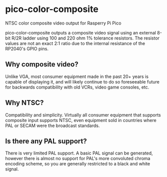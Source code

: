 # pico-color-composite

NTSC color composite video output for Rasperry Pi Pico

pico-color-composite outputs a composite video signal using an external 8-bit R/2R ladder using
100 and 220 ohm 1% tolerance resistors.  The resistor values are not an exact 2:1 ratio due to
the internal resistance of the RP2040's GPIO pins.

Why composite video?
--------------------
Unlike VGA, most consumer equipment made in the past 20+ years is capable of displaying it,
and will likely continue to do so foreseeable future for backwards compatibility with old VCRs,
video game consoles, etc.

Why NTSC?
---------
Compatibility and simplicity.  Virtually all consumer equipment that supports composite input
supports NTSC, even equipment sold in countries where PAL or SECAM were the broadcast standards.

Is there any PAL support?
-------------------------
There is very limited PAL support.  A basic PAL signal can be generated, however there is almost
no support for PAL's more convoluted chroma encoding scheme, so you are generally restricted
to a black and white signal.
